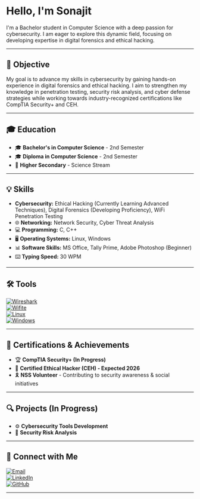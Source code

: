 # **Hello, I'm Sonajit**

I'm a Bachelor student in Computer Science with a deep passion for cybersecurity. I am eager to explore this dynamic field, focusing on developing expertise in digital forensics and ethical hacking.

---

## **🎯 Objective**
My goal is to advance my skills in cybersecurity by gaining hands-on experience in digital forensics and ethical hacking. I aim to strengthen my knowledge in penetration testing, security risk analysis, and cyber defense strategies while working towards industry-recognized certifications like CompTIA Security+ and CEH.

---

## **🎓 Education**
- 🎓 **Bachelor's in Computer Science** - 2nd Semester  
- 🎓 **Diploma in Computer Science** - 2nd Semester  
- 🏫 **Higher Secondary** - Science Stream  

---

## **💡 Skills**
-  **Cybersecurity:** Ethical Hacking (Currently Learning Advanced Techniques), Digital Forensics (Developing Proficiency), WiFi Penetration Testing  
- 🌐 **Networking:** Network Security, Cyber Threat Analysis  
- 💻 **Programming:** C, C++  
- 🖥️ **Operating Systems:** Linux, Windows  
- 📊 **Software Skills:** MS Office, Tally Prime, Adobe Photoshop (Beginner)  
- ⌨️ **Typing Speed:** 30 WPM  

---

## **🛠️ Tools**
[![Wireshark](https://img.shields.io/badge/Tool-Wireshark-blue?style=for-the-badge&logo=wireshark)](https://www.wireshark.org/)  
[![Wifite](https://img.shields.io/badge/Tool-Wifite-red?style=for-the-badge&logo=linux)](https://github.com/derv82/wifite2)  
[![Linux](https://img.shields.io/badge/OS-Linux-yellow?style=for-the-badge&logo=linux)](https://www.linux.org/)  
[![Windows](https://img.shields.io/badge/OS-Windows-blue?style=for-the-badge&logo=windows)](https://www.microsoft.com/en-us/windows)  

---

## **📜 Certifications & Achievements**
- 🏆 **CompTIA Security+ (In Progress)**  
- 🏅 **Certified Ethical Hacker (CEH) - Expected 2026**  
- 🎗️ **NSS Volunteer** - Contributing to security awareness & social initiatives  

---

## **🔍 Projects (In Progress)**
- ⚙️ **Cybersecurity Tools Development**  
- 🔎 **Security Risk Analysis**  

---

## **📩 Connect with Me**
[![Email](https://img.shields.io/badge/Email-%23D14836?style=for-the-badge&logo=gmail&logoColor=white)](mailto:rootsecops@gmail.com)  
[![LinkedIn](https://img.shields.io/badge/LinkedIn-%230A66C2?style=for-the-badge&logo=linkedin&logoColor=white)](https://www.linkedin.com/in/sonajit-rabha)  
[![GitHub](https://img.shields.io/badge/GitHub-%23181717?style=for-the-badge&logo=github&logoColor=white)](https://github.com/rootsecops)  

---
